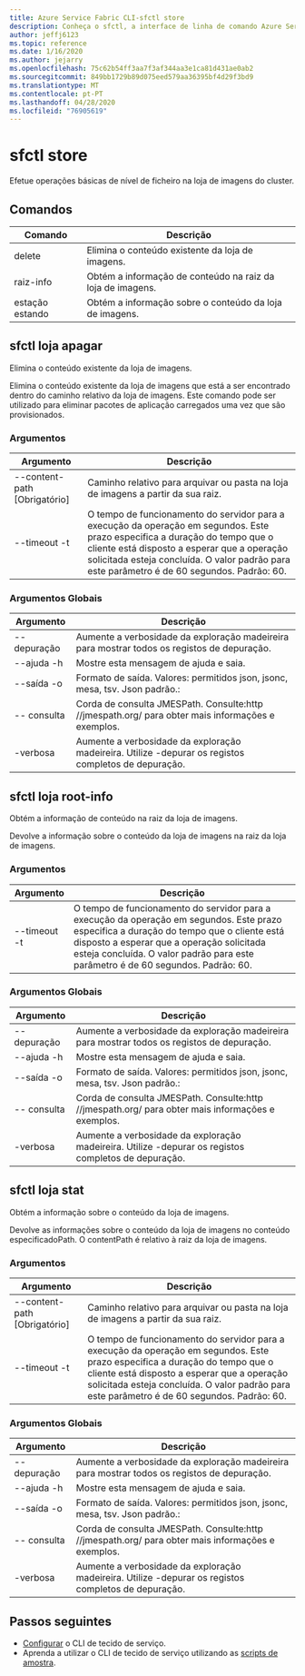 ```yaml
---
title: Azure Service Fabric CLI-sfctl store
description: Conheça o sfctl, a interface de linha de comando Azure Service Fabric. Inclui uma lista de comandos para realizar operações de nível de ficheiro na loja de imagem cluster.
author: jeffj6123
ms.topic: reference
ms.date: 1/16/2020
ms.author: jejarry
ms.openlocfilehash: 75c62b54ff3aa7f3af344aa3e1ca81d431ae0ab2
ms.sourcegitcommit: 849bb1729b89d075eed579aa36395bf4d29f3bd9
ms.translationtype: MT
ms.contentlocale: pt-PT
ms.lasthandoff: 04/28/2020
ms.locfileid: "76905619"
---
```

# <a name="sfctl-store"></a>sfctl store
Efetue operações básicas de nível de ficheiro na loja de imagens do cluster.

## <a name="commands"></a>Comandos

|Comando|Descrição|
| --- | --- |
| delete | Elimina o conteúdo existente da loja de imagens. |
| raiz-info | Obtém a informação de conteúdo na raiz da loja de imagens. |
| estação estando | Obtém a informação sobre o conteúdo da loja de imagens. |

## <a name="sfctl-store-delete"></a>sfctl loja apagar
Elimina o conteúdo existente da loja de imagens.

Elimina o conteúdo existente da loja de imagens que está a ser encontrado dentro do caminho relativo da loja de imagens. Este comando pode ser utilizado para eliminar pacotes de aplicação carregados uma vez que são provisionados.

### <a name="arguments"></a>Argumentos

|Argumento|Descrição|
| --- | --- |
| --content-path [Obrigatório] | Caminho relativo para arquivar ou pasta na loja de imagens a partir da sua raiz. |
| --timeout -t | O tempo de funcionamento do servidor para a execução da operação em segundos. Este prazo especifica a duração do tempo que o cliente está disposto a esperar que a operação solicitada esteja concluída. O valor padrão para este parâmetro é de 60 segundos.  Padrão\: 60. |

### <a name="global-arguments"></a>Argumentos Globais

|Argumento|Descrição|
| --- | --- |
| --depuração | Aumente a verbosidade da exploração madeireira para mostrar todos os registos de depuração. |
| --ajuda -h | Mostre esta mensagem de ajuda e saia. |
| --saída -o | Formato de saída.  Valores\: permitidos json, jsonc, mesa, tsv.  Json padrão.\: |
| -- consulta | Corda de consulta JMESPath. Consulte\:http //jmespath.org/ para obter mais informações e exemplos. |
| -verbosa | Aumente a verbosidade da exploração madeireira. Utilize -depurar os registos completos de depuração. |

## <a name="sfctl-store-root-info"></a>sfctl loja root-info
Obtém a informação de conteúdo na raiz da loja de imagens.

Devolve a informação sobre o conteúdo da loja de imagens na raiz da loja de imagens.

### <a name="arguments"></a>Argumentos

|Argumento|Descrição|
| --- | --- |
| --timeout -t | O tempo de funcionamento do servidor para a execução da operação em segundos. Este prazo especifica a duração do tempo que o cliente está disposto a esperar que a operação solicitada esteja concluída. O valor padrão para este parâmetro é de 60 segundos.  Padrão\: 60. |

### <a name="global-arguments"></a>Argumentos Globais

|Argumento|Descrição|
| --- | --- |
| --depuração | Aumente a verbosidade da exploração madeireira para mostrar todos os registos de depuração. |
| --ajuda -h | Mostre esta mensagem de ajuda e saia. |
| --saída -o | Formato de saída.  Valores\: permitidos json, jsonc, mesa, tsv.  Json padrão.\: |
| -- consulta | Corda de consulta JMESPath. Consulte\:http //jmespath.org/ para obter mais informações e exemplos. |
| -verbosa | Aumente a verbosidade da exploração madeireira. Utilize -depurar os registos completos de depuração. |

## <a name="sfctl-store-stat"></a>sfctl loja stat
Obtém a informação sobre o conteúdo da loja de imagens.

Devolve as informações sobre o conteúdo da loja de imagens no conteúdo especificadoPath. O contentPath é relativo à raiz da loja de imagens.

### <a name="arguments"></a>Argumentos

|Argumento|Descrição|
| --- | --- |
| --content-path [Obrigatório] | Caminho relativo para arquivar ou pasta na loja de imagens a partir da sua raiz. |
| --timeout -t | O tempo de funcionamento do servidor para a execução da operação em segundos. Este prazo especifica a duração do tempo que o cliente está disposto a esperar que a operação solicitada esteja concluída. O valor padrão para este parâmetro é de 60 segundos.  Padrão\: 60. |

### <a name="global-arguments"></a>Argumentos Globais

|Argumento|Descrição|
| --- | --- |
| --depuração | Aumente a verbosidade da exploração madeireira para mostrar todos os registos de depuração. |
| --ajuda -h | Mostre esta mensagem de ajuda e saia. |
| --saída -o | Formato de saída.  Valores\: permitidos json, jsonc, mesa, tsv.  Json padrão.\: |
| -- consulta | Corda de consulta JMESPath. Consulte\:http //jmespath.org/ para obter mais informações e exemplos. |
| -verbosa | Aumente a verbosidade da exploração madeireira. Utilize -depurar os registos completos de depuração. |


## <a name="next-steps"></a>Passos seguintes
- [Configurar](service-fabric-cli.md) o CLI de tecido de serviço.
- Aprenda a utilizar o CLI de tecido de serviço utilizando as [scripts de amostra](/azure/service-fabric/scripts/sfctl-upgrade-application).